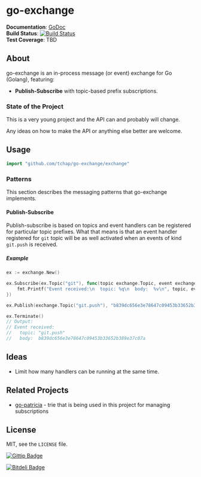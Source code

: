 # go-exchange #

**Documentation**: [GoDoc](http://godoc.org/github.com/tchap/go-exchange/exchange)<br />
**Build Status**: [![Build Status](https://travis-ci.org/tchap/go-exchange.png?branch=master)](https://travis-ci.org/tchap/go-exchange)<br >
**Test Coverage**: TBD

## About ##

go-exchange is an in-process message (or event) exchange for Go (Golang), featuring:

* **Publish-Subscribe** with topic-based prefix subscriptions.

### State of the Project ###

This is a very young project and the API can and probably will change.

Any ideas on how to make the API or anything else better are welcome.

## Usage ##

```go
import "github.com/tchap/go-exchange/exchange"
```

### Patterns ###

This section describes the messaging patterns that go-exchange implements.

#### Publish-Subscribe ####

Publish-subscribe is based on topics and event handlers can be registered for
particular topic prefixes. What that means is that an event handler registered
for `git` topic will be as well activated when an events of kind `git.push` is
received.

##### Example #####

```go
ex := exchange.New()

ex.Subscribe(ex.Topic("git"), func(topic exchange.Topic, event exchange.Event) {
	fmt.Printf("Event received:\n  topic: %q\n  body:  %v\n", topic, event)
})  

ex.Publish(exchange.Topic("git.push"), "b839dc656e3e78647c09453b33652b389e37c07a")

ex.Terminate()
// Output:
// Event received:
//   topic: "git.push"
//   body:  b839dc656e3e78647c09453b33652b389e37c07a
```

## Ideas

* Limit how many handlers can be running at the same time.

## Related Projects ##

* [go-patricia](https://github.com/tchap/go-patricia) - trie that is being used
  in this project for managing subscriptions

## License ##

MIT, see the `LICENSE` file.

[![Gittip Badge](http://img.shields.io/gittip/alanhamlett.png)](https://www.gittip.com/tchap/ "Gittip Badge")

[![Bitdeli Badge](https://d2weczhvl823v0.cloudfront.net/tchap/go-exchange/trend.png)](https://bitdeli.com/free "Bitdeli Badge")
